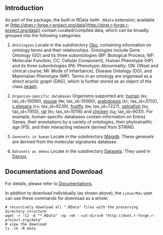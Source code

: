 ## Introduction
As part of the package, the built-in RData (with `.RData` extension; available at [http://dnet.r-forge.r-project.org/data](http://dnet.r-forge.r-project.org/data)) contain curated/compiled data, which can be broadly grouped into the following categories:

1. `Ontologies`
Locate in the subdirectory [Obo](http://dnet.r-forge.r-project.org/data/Obo), containing information on ontology terms and their relationships. Ontologies include Gene Ontology (GO) and its three subontologies (BP: Biological Process; MF: Molecular Function; CC: Cellular Component), Human Phenotype (HP) and its three subontologies (PA: Phenotypic Abnormality; ON: ONset and clinical course; MI: Mode of Inheritance), Disease Ontology (DO), and Mammalian Phenotype (MP). Terms in an ontology are organised as a direct acyclic graph (DAG), which is further stored as an object of the class [igraph](http://igraph.sourceforge.net/doc/R/aaa-igraph-package.html).

2. `Organism-specific databases`
Organisms supported are: [human](http://dnet.r-forge.r-project.org/data/Hs) (`Hs`; tax_id=10090), [mouse](http://dnet.r-forge.r-project.org/data/Mm) (`Mm`; tax_id=10090), [arabidopsis](http://dnet.r-forge.r-project.org/data/At) (`At`; tax_id=3702), [c.elegans](http://dnet.r-forge.r-project.org/data/Ce) (`Ce`; tax_id=6239), [fruitfly](http://dnet.r-forge.r-project.org/data/Dm) (`Dm`; tax_id=7227), [zebrafish](http://dnet.r-forge.r-project.org/data/Da) (`Da`; tax_id=7955), [rat](http://dnet.r-forge.r-project.org/data/Rn) (`Rn`; tax_id=10116) and [chicken](http://dnet.r-forge.r-project.org/data/Gg) (`Gg`; tax_id=9031). For example, human-specific databases contain information on Entrez Genes, their annotations by a variety of ontologies, their phylostratific age (PS), and their interacting network derived from STRING.

3. `Genesets in human`
Locate in the subdirectory [Msigdb](http://dnet.r-forge.r-project.org/data/Msigdb). These genesets are derived from the molecular signatures database.

4. `Datasets as demos`
Locate in the subdirectory [Datasets](http://dnet.r-forge.r-project.org/data/Datasets). They used in [Demos](http://dnet.r-forge.r-project.org/demos.html)

## Documentations and Download

For details, please refer to [Documentations](http://dnet.r-forge.r-project.org/docs.html).

In addition to download individually (as shown above), the `Linux/Mac` user can use these commands for download as a whole:
    
    # recursively download all ".RData" files with the preserving directory structure
    wget -r -l2 -A "*.RData" -np -nH --cut-dirs=0 "http://dnet.r-forge.r-project.org/data" 
    # view the download
    ls -lh -R data
